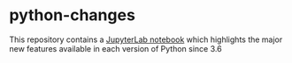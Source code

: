# python-changes

This repository contains a [JupyterLab notebook](./Python_Changes_Per_Version.ipynb) which highlights the major new features available in each version of Python since 3.6
